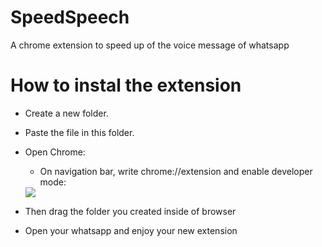 # SpeedSpeech
A chrome extension to speed up of the voice message of whatsapp

# How to instal the extension  
  - Create a new folder.
  - Paste the file in this folder.
- Open Chrome:
  - On navigation bar, write chrome://extension and enable developer mode:
   <img src ="https://imag.malavida.com/qa-fs/enabling-the-developer-mode-in-chrome-42.jpg">
- Then drag the folder you created inside of browser

- Open your whatsapp and enjoy your new extension
